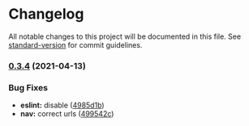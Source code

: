 # Changelog

All notable changes to this project will be documented in this file. See [standard-version](https://github.com/conventional-changelog/standard-version) for commit guidelines.

### [0.3.4](https://github.com/manifoldfinance/www-react/compare/v0.3.3...v0.3.4) (2021-04-13)


### Bug Fixes

* **eslint:** disable ([4985d1b](https://github.com/manifoldfinance/www-react/commit/4985d1be04c1fb95add01767cb498179e2c843b2))
* **nav:** correct urls ([499542c](https://github.com/manifoldfinance/www-react/commit/499542cee74d30e8af909cf576fd77a555744612))
